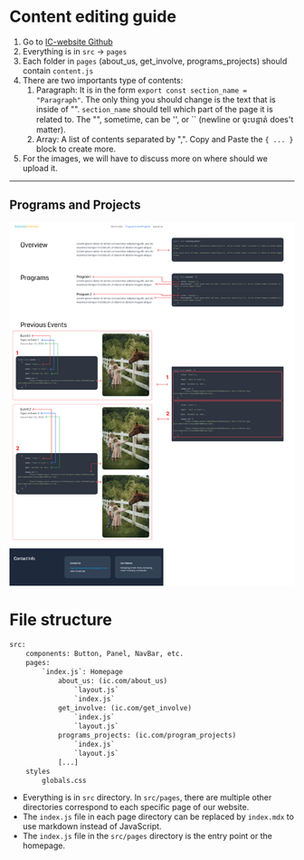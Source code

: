 # Content editing guide

1. Go to [IC-website Github](https://github.com/ImpressiveCommunity/IC-website)
2. Everything is in `src` $\rightarrow$ `pages` 
3. Each folder in `pages` (about_us, get_involve, programs_projects) should contain `content.js`
4. There are two importants type of contents:
	1. Paragraph: It is in the form `export const section_name = "Paragraph"`. The only thing you should change is the text that is inside of "". `section_name` should tell which part of the page it is related to. The "", sometime, can be '', or \`\` (newline or ចុះបន្ទាត់ does't matter). 
	2. Array: A list of contents separated by ",". Copy and Paste the `{ ... }` block to create more.
5. For the images, we will have to discuss more on where should we upload it.
 
---

## Programs and Projects
 
![image 1](https://github.com/ImpressiveCommunity/IC-website/blob/montrey/guide%20images/program_project_guide_1.png)

# File structure

```
src:  
    components: Button, Panel, NavBar, etc.  
    pages:  
        `index.js`: Homepage  
            about_us: (ic.com/about_us)  
                `layout.js`
                `index.js`
            get_involve: (ic.com/get_involve)  
                `index.js`  
                `layout.js`  
            programs_projects: (ic.com/program_projects)  
                `index.js`  
                `layout.js`  
            [...]  
    styles  
        globals.css  
```

- Everything is in `src` directory. In `src/pages`, there are multiple other directories correspond to each specific page of our website. 
- The `index.js` file in each page directory can be replaced by `index.mdx` to use markdown instead of JavaScript.
- The `index.js` file in the `src/pages` directory is the entry point or the homepage.
